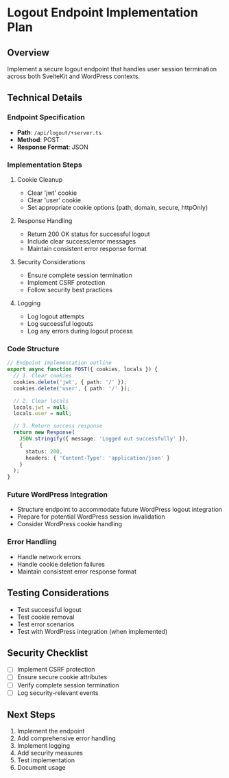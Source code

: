 # Logout Endpoint Implementation Plan

## Overview
Implement a secure logout endpoint that handles user session termination across both SvelteKit and WordPress contexts.

## Technical Details

### Endpoint Specification
- **Path**: `/api/logout/+server.ts`
- **Method**: POST
- **Response Format**: JSON

### Implementation Steps

1. Cookie Cleanup
   - Clear 'jwt' cookie
   - Clear 'user' cookie
   - Set appropriate cookie options (path, domain, secure, httpOnly)

2. Response Handling
   - Return 200 OK status for successful logout
   - Include clear success/error messages
   - Maintain consistent error response format

3. Security Considerations
   - Ensure complete session termination
   - Implement CSRF protection
   - Follow security best practices

4. Logging
   - Log logout attempts
   - Log successful logouts
   - Log any errors during logout process

### Code Structure

```typescript
// Endpoint implementation outline
export async function POST({ cookies, locals }) {
  // 1. Clear cookies
  cookies.delete('jwt', { path: '/' });
  cookies.delete('user', { path: '/' });

  // 2. Clear locals
  locals.jwt = null;
  locals.user = null;

  // 3. Return success response
  return new Response(
    JSON.stringify({ message: 'Logged out successfully' }),
    {
      status: 200,
      headers: { 'Content-Type': 'application/json' }
    }
  );
}
```

### Future WordPress Integration
- Structure endpoint to accommodate future WordPress logout integration
- Prepare for potential WordPress session invalidation
- Consider WordPress cookie handling

### Error Handling
- Handle network errors
- Handle cookie deletion failures
- Maintain consistent error response format

## Testing Considerations
- Test successful logout
- Test cookie removal
- Test error scenarios
- Test with WordPress integration (when implemented)

## Security Checklist
- [ ] Implement CSRF protection
- [ ] Ensure secure cookie attributes
- [ ] Verify complete session termination
- [ ] Log security-relevant events

## Next Steps
1. Implement the endpoint
2. Add comprehensive error handling
3. Implement logging
4. Add security measures
5. Test implementation
6. Document usage